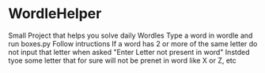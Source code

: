 # WordleHelper
Small Project that helps you solve daily Wordles
Type a word in wordle and run boxes.py
Follow intructions
If a word has 2 or more of the same letter do not input that letter when asked "Enter Letter not present in word"
Instded tyoe some letter that for sure will not be prenet in word like X or Z, etc
